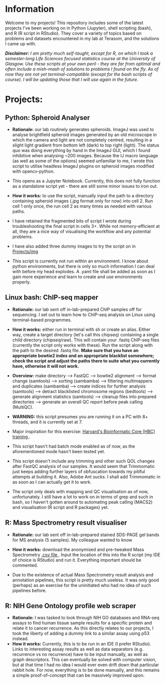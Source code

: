 # Information

Welcome to my projects! This repository includes some of the latest projects I've been working on in Python (Jupyter), shell scripting (bash), and R (R script in RStudio). They cover a variety of topics based on problems and datasets encountered in my lab at Terasom, and the solutions I came up with.

<em><strong>Disclaimer:</strong> I am pretty much self-taught, except for R, on which I took a semester-long Life Sciences focused statistics course at the University of Glasgow. Use these scripts at your own peril - they are far from optimal and often include a mish-mash of solutions to problems I found on the fly. As of now they are not yet terminal-compatible (except for the bash scripts of course). I will be updating those that I will use again in the future.</em>

# Projects:

## Python: Spheroid Analyser
  - <strong>Rationale:</strong> our lab routinely generates spheroids. ImageJ was used to analyse brightfield spheroid images generated by an old microscope in which the camera and light are not completely centred, resulting in a slight light gradient from bottom left (dark) to top right (light). The status quo was doing everything by hand in the ImageJ GUI, which I found inhibitive when analysing ~200 images. Because the IJ macro language (as well as some of the options) seemed unfamiliar to me, I wrote this script to utilise headless ImageJ plugins on spheroid images modified with opencv-python.    
  - This opens as a Jupyter Notebook. Currently, this does not fully function as a standalone script yet - there are still some minor issues to iron out.
  - <strong>How it works:</strong> to use the script, manually input the path to a directory containing spheroid images (.jpg format only for now) into cell 2. Run cell 1 only once, the run cell 2 as many times as needed with various paths.

  - I have retained the fragmented bits of script I wrote during troubleshooting the final script in cells 3+. While not memory-efficient at all, they are a nice way of visualising the workflow and any potential problems.
  - I have also added three dummy images to try the script on in <a href="https://github.com/tomasmartak/Projects/tree/main/python/img"> Projects/img </a>
  - This script is currently not run within an environment. I know about python environments, but there is only so much information I can deal with before my head explodes. A .yaml file shall be added as soon as I gain more experience and learn to create and use environments properly.

## Linux bash: ChIP-seq mapper
  - <strong>Rationale:</strong> our lab sent off in-lab-prepared ChIP samples off for sequencing. I set out to learn how to ChIP-seq analysis on Linux using terminal-based programmes.
  - <strong>How it works:</strong> either run in terminal with sh or create an alias. Either way, create a target directory (let's call this chipseq) containing a single child directory (chipseq/raw). This will contain your .fastq ChIP-seq files (currently the script only works with these). Run the script along with the path to the desired .fastq file. <strong> Make sure that you have an appropriate bowtie2 index and an appropriate blacklist somewhere; check the script and adjust the paths there to suite what you currently have, otherwise it will not work. </strong>  
  - <strong>Overview:</strong> make directory --> FastQC --> bowtie2 alignment --> format change (samtools) --> sorting (sambamba) --> filtering multimappers and duplicates (sambamba) --> create indices  for further analysis (samtools) --> detract blacklisted chromosome regions (bedtools) --> generate alignment statistics (samtools) --> cleanup files into prepared directories --> generate an overall QC report before peak calling (MultiQC).

  - <strong>WARNING:</strong> this script presumes you are running it on a PC with 8+ threads, and it is currently set at 7.
  - Major inspiration for this exercise: <a href="https://github.com/hbctraining/Intro-to-ChIPseq/blob/master/schedule/3-day.md"> Harvard's Bioinformatic Core (HBC) training </a>.
  - This script hasn't had batch mode enabled as of now, as the aforementioned mode hasn't been tested yet.
  - This script doesn't include any trimming and other such QOL changes after FastQC analysis of our samples. It would seem that Trimmomatic just keeps adding further layers of obfuscation towards my pitiful attempts at building it. Also, Adobe Ant sucks. I shall add Trimmomatic in as soon as I can actually get it to work.
  - The script only deals with mapping and QC visualisation as of now, unfortunately. I still have a lot to work on in terms of grep and such in bash, so I haven't gotten around to automating peak calling (MACS2) and visualisation (R script and R packages) yet.

## R: Mass Spectrometry result visualiser
  - <strong>Rationale:</strong> our lab sent off in-lab-prepared stained SDS-PAGE gel bands for MS analysis (5 samples). My colleague wanted to know
  - <strong>How it works:</strong> download the anonymised and pre-tweaked Mass Spectrometry <a href="https://github.com/tomasmartak/Projects/tree/main/R/raw"> .csv file </a>. Input the location of this into the R script (my IDE of choice is RStudio) and run it. Everything important should be commented.

  - Due to the existence of actual Mass Spectrometry result analysis and annotation pipelines, this script is pretty much useless. It was only good (perhaps) as an exercise for the uninitiated who had no idea of such pipelines before.  

## R: NIH Gene Ontology profile web scraper
  - <strong>Rationale:</strong> I was tasked to look through NIH GO databases and RNA-seq assays to find human tissue sample results for a specific protein and relate it to cancer recurrence. As this directly relates to our projects, I took the liberty of adding a dummy link to a similar assay using p53 instead.
  - <strong>How it works:</strong> Currently, this is to be run in an IDE (I prefer RStudio). Links to interesting assay results as well as data separators (e.g. recurrence vs no recurrence) have to be input manually, as well as graph descriptors. This can eventually be solved with computer vision, but at that time I had no idea I would ever even drift down that particular rabbit hole. For now, everything is to be done manually, and this remains a simple proof-of-concept that can be massively improved upon.
